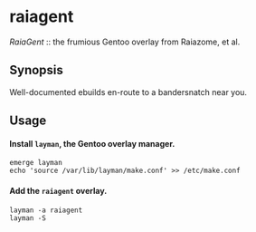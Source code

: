 raiagent
===========

_RaiaGent_ :: the frumious Gentoo overlay from Raiazome, et al.

## Synopsis

Well-documented ebuilds en-route to a bandersnatch near you.

## Usage

#### Install `layman`, the Gentoo overlay manager.

    emerge layman
    echo 'source /var/lib/layman/make.conf' >> /etc/make.conf

#### Add the `raiagent` overlay.

    layman -a raiagent
    layman -S
